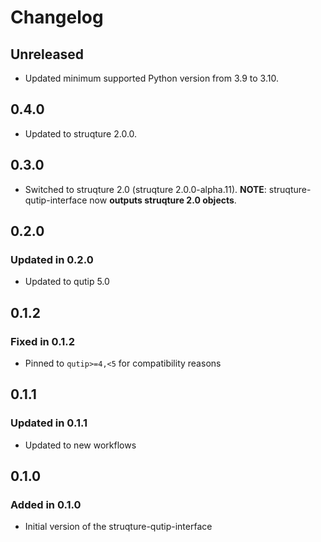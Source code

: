 # Changelog

## Unreleased

* Updated minimum supported Python version from 3.9 to 3.10.

## 0.4.0

* Updated to struqture 2.0.0.

## 0.3.0

* Switched to struqture 2.0 (struqture 2.0.0-alpha.11).
**NOTE**: struqture-qutip-interface now **outputs struqture 2.0 objects**.

## 0.2.0

### Updated in 0.2.0

* Updated to qutip 5.0

## 0.1.2

### Fixed in 0.1.2

* Pinned to `qutip>=4,<5` for compatibility reasons

## 0.1.1

### Updated in 0.1.1

* Updated to new workflows

## 0.1.0

### Added in 0.1.0

* Initial version of the struqture-qutip-interface